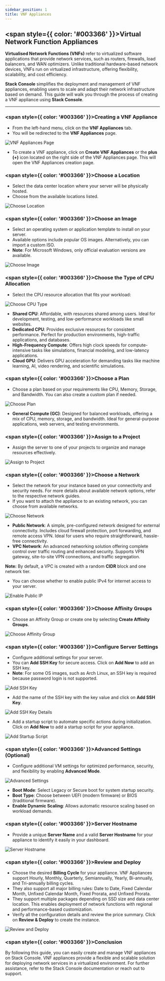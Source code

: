 ```yaml
---
sidebar_position: 1
title: VNF Appliances
---
```


## <span style={{ color: '#003366' }}>Virtual Network Function Appliances</span>

**Virtualised Network Functions (VNFs)** refer to virtualized software applications that provide network services, such as routers, firewalls, load balancers, and WAN optimizers. Unlike traditional hardware-based network devices, VNFs run on virtualized infrastructure, offering flexibility, scalability, and cost efficiency.

**Stack Console** simplifies the deployment and management of VNF appliances, enabling users to scale and adapt their network infrastructure based on demand. This guide will walk you through the process of creating a VNF appliance using **Stack Console**.

----------

### <span style={{ color: '#003366' }}>Creating a VNF Appliance</span>

- From the left-hand menu, click on the **VNF Appliances** tab.
- You will be redirected to the **VNF Appliances** page.

![VNF Appliances Page](images/stackconsole-create-vnf-app.png)

- To create a VNF appliance, click on **Create VNF Appliances** or the **plus (+)** icon located on the right side of the VNF Appliances page. This will open the VNF Appliances creation page.

### <span style={{ color: '#003366' }}>Choose a Location</span>

- Select the data center location where your server will be physically hosted.
- Choose from the available locations listed.

![Choose Location](images/stackconsole-create-instance-location.png)

### <span style={{ color: '#003366' }}>Choose an Image</span>

- Select an operating system or application template to install on your server.
- Available options include popular OS images. Alternatively, you can import a custom ISO.
- **Note**: For Microsoft Windows, only official evaluation versions are available.

![Choose Image](images/stackconsole-create-instance-choose-images.png)

### <span style={{ color: '#003366' }}>Choose the Type of CPU Allocation</span>

- Select the CPU resource allocation that fits your workload:

![Choose CPU Type](images/stackconsole-create-instance-choose-type.png)

  - **Shared CPU**: Affordable, with resources shared among users. Ideal for development, testing, and low-performance workloads like small websites.
  - **Dedicated CPU**: Provides exclusive resources for consistent performance. Perfect for production environments, high-traffic applications, and databases.
  - **High-Frequency Compute**: Offers high clock speeds for compute-intensive tasks like simulations, financial modeling, and low-latency applications.
  - **Cloud GPU**: Delivers GPU acceleration for demanding tasks like machine learning, AI, video rendering, and scientific simulations.

### <span style={{ color: '#003366' }}>Choose a Plan</span>

- Choose a plan based on your requirements like CPU, Memory, Storage, and Bandwidth. You can also create a custom plan if needed.

![Choose Plan](images/stackconsole-create-plan-vnf-app.png)

  - **General Compute (GC)**: Designed for balanced workloads, offering a mix of CPU, memory, storage, and bandwidth. Ideal for general-purpose applications, web servers, and testing environments.

### <span style={{ color: '#003366' }}>Assign to a Project</span>

- Assign the server to one of your projects to organize and manage resources effectively.

![Assign to Project](images/stackconsole-create-instance-choose-project.png)

### <span style={{ color: '#003366' }}>Choose a Network</span>

- Select the network for your instance based on your connectivity and security needs. For more details about available network options, refer to the respective network guides.
- If you want to attach the appliance to an existing network, you can choose from available networks.

![Choose Network](images/stackconsole-create-networks-vnf-app.png)

  - **Public Network**: A simple, pre-configured network designed for external connectivity. Includes cloud firewall protection, port forwarding, and remote access VPN. Ideal for users who require straightforward, hassle-free connectivity.
  - **VPC Network**: An advanced networking solution offering complete control over traffic routing and enhanced security. Supports VPN gateway, site-to-site VPN connections, and traffic segregation.

  **Note:** By default, a VPC is created with a random **CIDR** block and one network tier.

- You can choose whether to enable public IPv4 for internet access to your server.

![Enable Public IP](images/stackconsole-create-instance-enable-public-ip.png)

### <span style={{ color: '#003366' }}>Choose Affinity Groups</span>

- Choose an Affinity Group or create one by selecting **Create Affinity Groups**.

![Choose Affinity Group](images/stackconsole-select-ag.png)

### <span style={{ color: '#003366' }}>Configure Server Settings</span>

- Configure additional settings for your server.
- You can **Add SSH Key** for secure access. Click on **Add Now** to add an SSH key.
- **Note**: For some OS images, such as Arch Linux, an SSH key is required because password login is not supported.

![Add SSH Key](images/stackconsole-create-instance-add-ssh.png)

- Add the name of the SSH key with the key value and click on **Add SSH Key**.

![Add SSH Key Details](images/stackconsole-create-instance-add-ssh-kay.png)

- Add a startup script to automate specific actions during initialization. Click on **Add Now** to add a startup script for your appliance.

![Add Startup Script](images/stackconsole-create-instance-add-startup-script.png)

### <span style={{ color: '#003366' }}>Advanced Settings (Optional)</span>

- Configure additional VM settings for optimized performance, security, and flexibility by enabling **Advanced Mode**.

![Advanced Settings](images/stackconsole-create-instance-advance-mode.png)

  - **Boot Mode**: Select Legacy or Secure boot for system startup security.
  - **Boot Type**: Choose between UEFI (modern firmware) or BIOS (traditional firmware).
  - **Enable Dynamic Scaling**: Allows automatic resource scaling based on workload demands.

### <span style={{ color: '#003366' }}>Server Hostname</span>

- Provide a unique **Server Name** and a valid **Server Hostname** for your appliance to identify it easily in your dashboard.

![Server Hostname](images/stackconsole-create-instance-server-hostname.png)

### <span style={{ color: '#003366' }}>Review and Deploy</span>

- Choose the desired **Billing Cycle** for your appliance. VNF Appliances support Hourly, Monthly, Quarterly, Semiannually, Yearly, Bi-annually, and Tri-annually billing cycles. 
- They also support all major billing rules: Date to Date, Fixed Calendar Month, Unfixed Calendar Month, Fixed Prorata, and Unfixed Prorata.
- They support multiple packages depending on SSD size and data center location. This enables deployment of network functions with regional and performance-based customization.
- Verify all the configuration details and review the price summary. Click on **Review & Deploy** to create the instance.

![Review and Deploy](images/stackconsole-create-instance-depoly.png)

### <span style={{ color: '#003366' }}>Conclusion</span>

By following this guide, you can easily create and manage VNF appliances on Stack Console. VNF appliances provide a flexible and scalable solution for deploying network services in a virtualized environment. For further assistance, refer to the Stack Console documentation or reach out to support.
